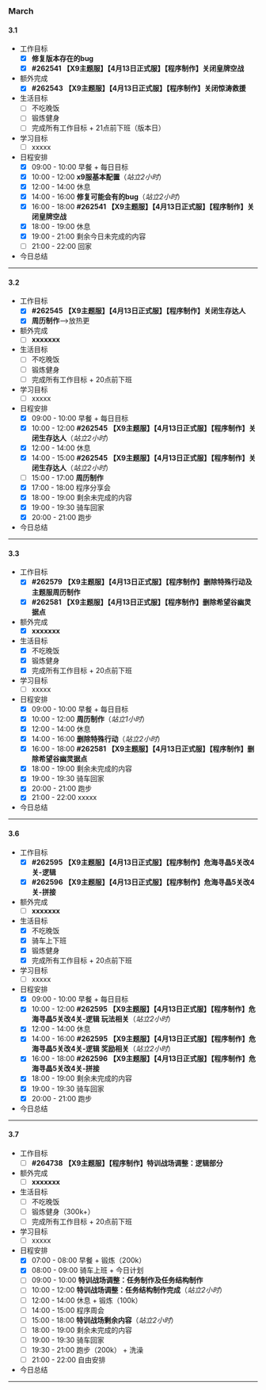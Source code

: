 ### March

#### 3.1

- 工作目标
  - [x] **修复版本存在的bug**
  - [x] **#262541 【X9主题服】【4月13日正式服】【程序制作】关闭皇牌空战**
- 额外完成
  - [x] **#262543 【X9主题服】【4月13日正式服】【程序制作】关闭惊涛救援**
- 生活目标
  - [ ] 不吃晚饭
  - [ ] 锻炼健身
  - [ ] 完成所有工作目标 + 21点前下班（版本日）
- 学习目标
  - [ ] xxxxx
- 日程安排
  - [x] 09:00 - 10:00 早餐 + 每日目标
  - [x] 10:00 - 12:00 **x9服基本配置**（*站立2小时*）
  - [x] 12:00 - 14:00 休息
  - [x] 14:00 - 16:00 **修复可能会有的bug**（*站立2小时*）
  - [x] 16:00 - 18:00 **#262541 【X9主题服】【4月13日正式服】【程序制作】关闭皇牌空战**
  - [x] 18:00 - 19:00 休息
  - [x] 19:00 - 21:00 剩余今日未完成的内容
  - [ ] 21:00 - 22:00 回家
- 今日总结

------

#### 3.2

- 工作目标
  - [x] **#262545 【X9主题服】【4月13日正式服】【程序制作】关闭生存达人**
  - [x] **周历制作**——>放热更
- 额外完成
  - [ ] **xxxxxxx**
- 生活目标
  - [ ] 不吃晚饭
  - [ ] 锻炼健身
  - [ ] 完成所有工作目标 + 20点前下班
- 学习目标
  - [ ] xxxxx
- 日程安排
  - [x] 09:00 - 10:00 早餐 + 每日目标
  - [x] 10:00 - 12:00 **#262545 【X9主题服】【4月13日正式服】【程序制作】关闭生存达人**（*站立2小时*）
  - [x] 12:00 - 14:00 休息
  - [x] 14:00 - 15:00 **#262545 【X9主题服】【4月13日正式服】【程序制作】关闭生存达人**（*站立2小时*）
  - [ ] 15:00 - 17:00 **周历制作**
  - [x] 17:00 - 18:00 程序分享会
  - [x] 18:00 - 19:00 剩余未完成的内容
  - [x] 19:00 - 19:30 骑车回家
  - [x] 20:00 - 21:00 跑步
- 今日总结

------

#### 3.3

- 工作目标
  - [x] **#262579 【X9主题服】【4月13日正式服】【程序制作】删除特殊行动及主题服周历制作**
  - [x] **#262581 【X9主题服】【4月13日正式服】【程序制作】删除希望谷幽灵据点**
- 额外完成
  - [x] **xxxxxxx**
- 生活目标
  - [x] 不吃晚饭
  - [x] 锻炼健身
  - [x] 完成所有工作目标 + 20点前下班
- 学习目标
  - [ ] xxxxx
- 日程安排
  - [x] 09:00 - 10:00 早餐 + 每日目标
  - [x] 10:00 - 12:00 **周历制作**（*站立1小时*）
  - [x] 12:00 - 14:00 休息
  - [x] 14:00 - 16:00 **删除特殊行动**（*站立2小时*）
  - [x] 16:00 - 18:00 **#262581 【X9主题服】【4月13日正式服】【程序制作】删除希望谷幽灵据点**
  - [x] 18:00 - 19:00 剩余未完成的内容
  - [x] 19:00 - 19:30 骑车回家
  - [x] 20:00 - 21:00 跑步
  - [x] 21:00 - 22:00 xxxxx
- 今日总结

------

#### 3.6

- 工作目标
  - [x] **#262595 【X9主题服】【4月13日正式服】【程序制作】危海寻晶5关改4关-逻辑**
  - [x] **#262596 【X9主题服】【4月13日正式服】【程序制作】危海寻晶5关改4关-拼接**
- 额外完成
  - [ ] **xxxxxxx**
- 生活目标
  - [x] 不吃晚饭
  - [x] 骑车上下班
  - [x] 锻炼健身
  - [x] 完成所有工作目标 + 20点前下班
- 学习目标
  - [ ] xxxxx
- 日程安排
  - [x] 09:00 - 10:00 早餐 + 每日目标
  - [x] 10:00 - 12:00 **#262595 【X9主题服】【4月13日正式服】【程序制作】危海寻晶5关改4关-逻辑   玩法相关**（*站立2小时*）
  - [x] 12:00 - 14:00 休息
  - [x] 14:00 - 16:00 **#262595 【X9主题服】【4月13日正式服】【程序制作】危海寻晶5关改4关-逻辑   奖励相关**（*站立2小时*）
  - [x] 16:00 - 18:00 **#262596 【X9主题服】【4月13日正式服】【程序制作】危海寻晶5关改4关-拼接**
  - [x] 18:00 - 19:00 剩余未完成的内容
  - [x] 19:00 - 19:30 骑车回家
  - [x] 20:00 - 21:00 跑步
- 今日总结

------

#### 3.7

- 工作目标
  - [ ] **#264738 【X9主题服】【程序制作】特训战场调整：逻辑部分**
- 额外完成
  - [ ] **xxxxxxx**
- 生活目标
  - [ ] 不吃晚饭
  - [ ] 锻炼健身（300k+）
  - [ ] 完成所有工作目标 + 20点前下班
- 学习目标
  - [ ] xxxxx
- 日程安排
  - [x] 07:00 - 08:00 早餐 + 锻炼（200k）
  - [x] 08:00 - 09:00 骑车上班 + 今日计划
  - [ ] 09:00 - 10:00 **特训战场调整：任务制作及任务结构制作**
  - [ ] 10:00 - 12:00 **特训战场调整：任务结构制作完成**（*站立2小时*）
  - [ ] 12:00 - 14:00 休息 + 锻炼（100k）
  - [ ] 14:00 - 15:00 程序周会
  - [ ] 15:00 - 18:00 **特训战场剩余内容**（*站立2小时*）
  - [ ] 18:00 - 19:00 剩余未完成的内容
  - [ ] 19:00 - 19:30 骑车回家
  - [ ] 19:30 - 21:00 跑步（200k） + 洗澡
  - [ ] 21:00 - 22:00 自由安排
- 今日总结

------

